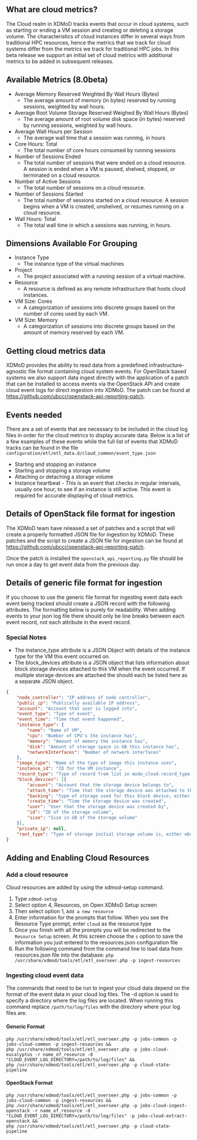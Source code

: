 ## What are cloud metrics?
The Cloud realm in XDMoD tracks events that occur in cloud systems, such as starting or ending a VM session and creating or deleting a storage volume. The characteristics of cloud instances differ in several ways from traditional HPC resources, hence the metrics that we track for cloud systems differ from the metrics we track for traditional HPC jobs. In this beta release we support an initial set of cloud metrics with additional metrics to be added in subsequent releases.

## Available Metrics (8.0beta)
- Average Memory Reserved Weighted By Wall Hours (Bytes)
  - The average amount of memory (in bytes) reserved by running sessions, weighted by wall hours.
- Average Root Volume Storage Reserved Weighed By Wall Hours (Bytes)
  - The average amount of root volume disk space (in bytes) reserved by running sessions, weighted by wall hours.
- Average Wall Hours per Session
  - The average wall time that a session was running, in hours
- Core Hours: Total
  - The total number of core hours consumed by running sessions
- Number of Sessions Ended
  - The  total  number  of  sessions  that  were  ended  on  a  cloud  resource.  A  session  is  ended  when  a  VM  is  paused,  shelved,  stopped,  or  terminated  on  a  cloud  resource.
- Number of Active Sessions
  - The  total  number  of  sessions  on  a  cloud  resource.
- Number of Sessions Started
  - The  total  number  of  sessions  started  on  a  cloud  resource.  A  session  begins  when  a  VM  is  created,  unshelved,  or  resumes  running  on  a  cloud  resource.
- Wall Hours: Total
  - The total wall time in which a sessions was running, in hours.

## Dimensions Available For Grouping

- Instance Type
  - The instance type of the virtual machines
- Project
  - The  project  associated  with  a  running  session  of  a virtual  machine.
- Resource
  - A  resource  is  defined  as  any remote  infrastructure  that  hosts  cloud  instances.
- VM Size: Cores
  - A categorization of sessions into discrete groups based on the number of cores used by each VM.
- VM Size: Memory
  - A categorization of sessions into discrete groups based on the amount of memory reserved by each VM.


## Getting cloud metrics data

XDMoD provides the ability to read data from a predefined infrastructure-agnostic file format containing cloud system events. For OpenStack based systems we also support data ingest directly with the application of a patch that can be installed to access events via the OpenStack API and create cloud event logs for direct ingestion into XDMoD. The patch can be found at https://github.com/ubccr/openstack-api-reporting-patch.

## Events needed

There are a set of events that are necessary to be included in the cloud log files in order for the cloud metrics to display accurate data. Below is a list of a few examples of these events while the full list of events that XDMoD tracks can be found in the file `configuration/etl/etl_data.d/cloud_common/event_type.json`

- Starting and stopping an instance    
- Starting and stopping a storage volume
- Attaching or detaching a storage volume
- Instance heartbeat - This is an event that checks in regular intervals, usually one hour, to see if an instance is still active. This event is required for accurate displaying of cloud metrics.


## Details of OpenStack file format for ingestion

The XDMoD team have released a set of patches and a script that will create a properly formatted JSON file for ingestion by XDMoD. These patches and the script to create a JSON file for ingestion can be found at https://github.com/ubccr/openstack-api-reporting-patch.

Once the patch is installed the `openstack_api_reporting.py` file should be run once a day to get event data from the previous day.

## Details of generic file format for ingestion

If you choose to use the generic file format for ingesting event data each event being tracked should create a JSON record with the following attributes. The formatting below is purely for readability. When adding events to your json log file there should only be line breaks between each event record, not each attribute in the event record.

### Special Notes
- The instance_type attribute is a JSON Object with details of the instance type for the VM this event occurred on.
- The block_devices attribute is a JSON object that lists information about block storage devices attached to this VM when the event occurred. If multiple storage devices are attached the should each be listed here as a separate JSON object.

```json
{
	"node_controller": "IP address of node controller",
	"public_ip": "Publically available IP address",
	"account": "Account that user is logged into",
	"event_type": "Type of event",
	"event_time": "Time that event happened",
	"instance_type": {
		"name": "Name of VM",
		"cpu": "Number of CPU's the instance has",
		"memory": "Amount of memory the instance has",
		"disk": "Amount of storage space in GB this instance has",
		"networkInterfaces": "Number of network interfaces"
	},
	"image_type": "Name of the type of image this instance uses",
	"instance_id": "ID for the VM instance",
	"record_type": "Type of record from list in modw_cloud.record_type table",
	"block_devices": [{
		"account": "Account that the storage device belongs to",
		"attach_time": "Time that the storage device was attached to this instance",
		"backing": "type of storage used for this block device, either ebs or instance-store",
		"create_time": "Time the storage device was created",
		"user": "User that the storage device was created by",
		"id": "ID of the storage volume",
		"size": "Size in GB of the storage volume"
	}],
	"private_ip": null,
	"root_type": "Type of storage initial storage volume is, either ebs or instance-store"
}
```
## Adding and Enabling Cloud Resources

### Add a cloud resource

Cloud resources are added by using the xdmod-setup command.

1.  Type `xdmod-setup`
2.  Select option 4, Resources, on Open XDMoD Setup screen
3.  Then select option 1, `Add a new resource`
4.  Enter information for the prompts that follow. When you see the Resource Type prompt, enter `cloud` as the resource type
5.  Once you finish with all the prompts you will be redirected to the `Resource Setup` screen. At this screen choose the `s` option to save the information you just entered to the resources.json configuration file
6.  Run the following command from the command line to load data from resources.json file into the database:
`php /usr/share/xdmod/tools/etl/etl_overseer.php -p ingest-resources`


### Ingesting cloud event data

The commands that need to be run to ingest your cloud data depend on the format of the event data in your cloud log files. The -d option is used to specify a directory where the log files are located. When running this command replace `/path/to/log/files` with the directory where your log files are.

#### Generic Format
```
php /usr/share/xdmod/tools/etl/etl_overseer.php -p jobs-common -p jobs-cloud-common -p ingest-resources &&
php /usr/share/xdmod/tools/etl/etl_overseer.php -p jobs-cloud-eucalyptus -r name_of_resource -d "CLOUD_EVENT_LOG_DIRECTORY=/path/to/log/files" &&
php /usr/share/xdmod/tools/etl/etl_overseer.php -p cloud-state-pipeline
```
#### OpenStack Format
```
php /usr/share/xdmod/tools/etl/etl_overseer.php -p jobs-common -p jobs-cloud-common -p ingest-resources &&
php /usr/share/xdmod/tools/etl/etl_overseer.php -p jobs-cloud-ingest-openstack -r name_of_resource -d "CLOUD_EVENT_LOG_DIRECTORY=/path/to/log/files" -p jobs-cloud-extract-openstack &&
php /usr/share/xdmod/tools/etl/etl_overseer.php -p cloud-state-pipeline
```
